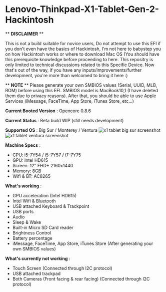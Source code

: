 # Lenovo-Thinkpad-X1-Tablet-Gen-2-Hackintosh
** **DISCLAIMER** **

This is not a build suitable for novice users, Do not attempt to use this EFI if you don't even have the basics of Hackintosh, I'm not here to babystep you on how Hackintosh works or where to download Mac OS (You should have this prerequisite knowledge before proceeding to here. This repositry is only limited to technical discussions related to this Specific Device. Now that's out of the way, if you have any inputs/improvements/further development, you're more than welcomed to bring it here :)

** **NOTE** **
Please generate your own SMBIOS values (Serial, UUID, MLB, ROM) before using this EFI. SMBIOS model is MacBook10,1 (I have deleted them due to privacy reasons). After that, you should be able to use Apple Services (iMessage, FaceTime, App Store, iTunes Store, etc...)

**Current Booted Version** : Opencore 0.8.6

**Current Status** : Beta build WIP (still needs development)

**Supported OS** : Big Sur / Monterey / Ventura
![x1 tablet big sur screenshot](https://user-images.githubusercontent.com/86264021/205204668-e1d5a979-b92f-4bf9-80cc-82d1fb6cf4d8.png)
![x1 tablet ventura screenshot](https://user-images.githubusercontent.com/86264021/205204728-804c613a-f1f4-412a-a9c9-1072e2ca00e9.png)

**Machine Specs** :
- CPU: i5-7Y54 / i5-7Y57 / i7-7Y75
- GPU: Intel HD615
- Screen: 12" FHD+ 2160x1440
- Memory: 8GB 
- Wifi & BT: AC8265

**What's working** :
- GPU acceleration (Intel HD615)
- Intel Wifi & Bluetooth
- USB attached Keyboard & Trackpoint
- USB ports
- Audio
- Sleep & Wake
- Built-in Micro SD Card reader
- Brightness Control
- Battery percentage
- iMessage, FaceTime, App Store, iTunes Store (After generating your own SMBIOS values)

**What's currently not working** :
- Touch Screen (Connected through I2C protocol)
- USB attached trackpad
- Both Cameras (Front facing & rear facing) (Connected through I2C protocol)


